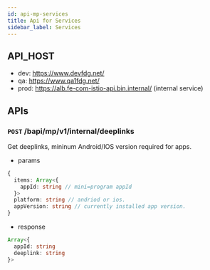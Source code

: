 ```yaml
---
id: api-mp-services
title: Api for Services
sidebar_label: Services
---
```


## API_HOST

* dev: https://www.devfdg.net/
* qa: https://www.qa1fdg.net/
* prod: https://alb.fe-com-istio-api.bin.internal/ (internal service)

## APIs

### `POST` /bapi/mp/v1/internal/deeplinks

Get deeplinks, mininum Android/IOS version required for apps.

* params
```ts
{
  items: Array<{
    appId: string // mini=program appId
  }>
  platform: string // andriod or ios.
  appVersion: string // currently installed app version.
}
```

* response
```ts
Array<{
  appId: string
  deeplink: string
}>
```
